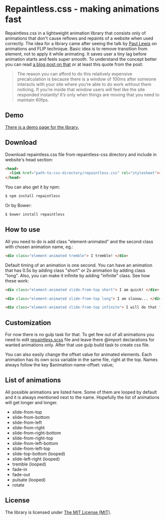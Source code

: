 # Repaintless.css - making animations fast

Repaintless.css in a lightweight animation library that consists only of animations that don't cause reflows and repaints of a website when used correctly. The idea for a library came after seeing the talk by [Paul Lewis](https://twitter.com/aerotwist) on animations and FLIP technique. Basic idea is to remove transition from element, not to apply it while animating. It saves user a tiny lag before animation starts and feels super smooth. To understand the concept better you can read [a blog post on that](https://aerotwist.com/blog/flip-your-animations/) or at least this quote from the post:

> The reason you can afford to do this relatively expensive precalculation is because there is a window of 100ms after someone interacts with your site where you’re able to do work without them noticing. If you’re inside that window users will feel like the site responded instantly! It’s only when things are moving that you need to maintain 60fps.

## Demo

[There is a demo page for the library.](http://szynszyliszys.github.io/repaintless/)

## Download

Download repaintless.css file from repaintless-css directory and include in website's head section:

```html
<head>
  <link href="path-to-css-directory/repaintless.css" rel="stylesheet"></link>
</head>
```

You can also get it by npm:

```sh
$ npm install repaintless
```

Or by Bower:

```sh
$ bower install repaintless
```


## How to use

All you need to do is add class "element-animated" and the second class with chosen animation name, eg.:

```html
<div class="element-animated tremble"> I tremble! </div>
```

Default timing of an animation is one second. You can have an animation that has 0.5s by adding class "short" or 2s animation by adding class "long". Also, you can make it infinite by adding "infinite" class. See how these work:

```html
<div class="element-animated slide-from-top short"> I am quick! </div>

<div class="element-animated slide-from-top long"> I am slooow... </div>

<div class="element-animated slide-from-top infinite"> I will do that forever to drive you crazy! </div>
```

## Customization

For now there is no gulp task for that. To get few out of all animations you need to edit [repaintless.scss](https://github.com/szynszyliszys/repaintless/blob/master/app/scss/repaintless.scss) file and leave there @import declarations for wanted animations only. After that use gulp build task to create css file.

You can also easily change the offset value for animated elements. Each animation has its own scss  variable in the same file, right at the top. Names always follow the key $animation-name-offset: value;

## List of animations

All possible animations are listed here. Some of them are looped by default and it is always mentioned next to the name. Hopefully the list of animations will get longer and longer.

- slide-from-top
- slide-from-bottom
- slide-from-left
- slide-from-right
- slide-from-right-bottom
- slide-from-right-top
- slide-from-left-bottom
- slide-from-left-top
- slide-top-bottom (looped)
- slide-left-right (looped)
- tremble (looped)
- fade-in
- fade-out
- pulsate (looped)
- rotate

## License

The library is licensed under [The MIT License (MIT)](http://choosealicense.com/licenses/mit/).


